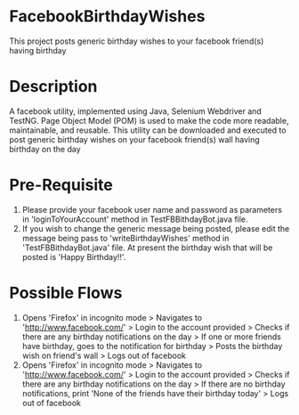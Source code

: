 # FacebookBirthdayWishes
This project posts generic birthday wishes to your facebook friend(s) having birthday

# Description
A facebook utility, implemented using Java, Selenium Webdriver and TestNG. Page Object Model (POM) is used to make the code more readable, maintainable, and reusable. This utility can be downloaded and executed to post generic birthday wishes on your facebook friend(s) wall having birthday on the day

# Pre-Requisite
1. Please provide your facebook user name and password as parameters in 'loginToYourAccount' method in TestFBBithdayBot.java file.
2. If you wish to change the generic message being posted, please edit the message being pass to 'writeBirthdayWishes' method in 'TestFBBithdayBot.java' file. At present the birthday wish that will be posted is 'Happy Birthday!!'.

# Possible Flows
1. Opens 'Firefox' in incognito mode > Navigates to 'http://www.facebook.com/' > Login to the account provided > Checks if there are any birthday notifications on the day > If one or more friends have birthday, goes to the notification for birthday > Posts the birthday wish on friend's wall > Logs out of facebook
2. Opens 'Firefox' in incognito mode > Navigates to 'http://www.facebook.com/' > Login to the account provided > Checks if there are any birthday notifications on the day > If there are no birthday notifications, print 'None of the friends have their birthday today' > Logs out of facebook
